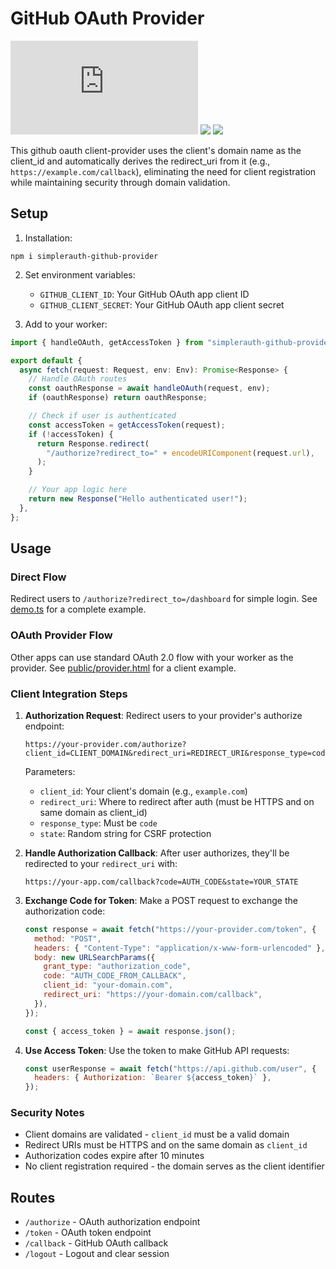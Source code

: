 # GitHub OAuth Provider

[![janwilmake/github-oauth-client-provider context](https://badge.forgithub.com/janwilmake/github-oauth-client-provider/tree/main/README.md)](https://uithub.com/janwilmake/github-oauth-client-provider/tree/main/README.md) [![](https://b.lmpify.com)](https://lmpify.com?q=https://uithub.com/janwilmake/github-oauth-client-provider/tree/main/README.md) [![](https://badge.xymake.com/janwilmake/status/1935257829767524501)](https://x.com/janwilmake/status/1935257829767524501)

This github oauth client-provider uses the client's domain name as the client_id and automatically derives the redirect_uri from it (e.g., `https://example.com/callback`), eliminating the need for client registration while maintaining security through domain validation.

## Setup

1. Installation:

```
npm i simplerauth-github-provider
```

2. Set environment variables:

   - `GITHUB_CLIENT_ID`: Your GitHub OAuth app client ID
   - `GITHUB_CLIENT_SECRET`: Your GitHub OAuth app client secret

3. Add to your worker:

```typescript
import { handleOAuth, getAccessToken } from "simplerauth-github-provider";

export default {
  async fetch(request: Request, env: Env): Promise<Response> {
    // Handle OAuth routes
    const oauthResponse = await handleOAuth(request, env);
    if (oauthResponse) return oauthResponse;

    // Check if user is authenticated
    const accessToken = getAccessToken(request);
    if (!accessToken) {
      return Response.redirect(
        "/authorize?redirect_to=" + encodeURIComponent(request.url),
      );
    }

    // Your app logic here
    return new Response("Hello authenticated user!");
  },
};
```

## Usage

### Direct Flow

Redirect users to `/authorize?redirect_to=/dashboard` for simple login. See [demo.ts](demo.ts) for a complete example.

### OAuth Provider Flow

Other apps can use standard OAuth 2.0 flow with your worker as the provider. See [public/provider.html](public/provider.html) for a client example.

### Client Integration Steps

1. **Authorization Request**: Redirect users to your provider's authorize endpoint:

   ```
   https://your-provider.com/authorize?client_id=CLIENT_DOMAIN&redirect_uri=REDIRECT_URI&response_type=code&state=RANDOM_STATE
   ```

   Parameters:

   - `client_id`: Your client's domain (e.g., `example.com`)
   - `redirect_uri`: Where to redirect after auth (must be HTTPS and on same domain as client_id)
   - `response_type`: Must be `code`
   - `state`: Random string for CSRF protection

2. **Handle Authorization Callback**: After user authorizes, they'll be redirected to your `redirect_uri` with:

   ```
   https://your-app.com/callback?code=AUTH_CODE&state=YOUR_STATE
   ```

3. **Exchange Code for Token**: Make a POST request to exchange the authorization code:

   ```javascript
   const response = await fetch("https://your-provider.com/token", {
     method: "POST",
     headers: { "Content-Type": "application/x-www-form-urlencoded" },
     body: new URLSearchParams({
       grant_type: "authorization_code",
       code: "AUTH_CODE_FROM_CALLBACK",
       client_id: "your-domain.com",
       redirect_uri: "https://your-domain.com/callback",
     }),
   });

   const { access_token } = await response.json();
   ```

4. **Use Access Token**: Use the token to make GitHub API requests:
   ```javascript
   const userResponse = await fetch("https://api.github.com/user", {
     headers: { Authorization: `Bearer ${access_token}` },
   });
   ```

### Security Notes

- Client domains are validated - `client_id` must be a valid domain
- Redirect URIs must be HTTPS and on the same domain as `client_id`
- Authorization codes expire after 10 minutes
- No client registration required - the domain serves as the client identifier

## Routes

- `/authorize` - OAuth authorization endpoint
- `/token` - OAuth token endpoint
- `/callback` - GitHub OAuth callback
- `/logout` - Logout and clear session
